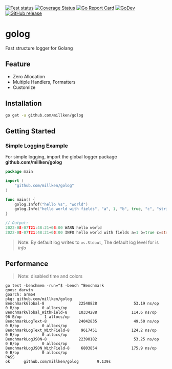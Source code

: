 [![Test status](https://github.com/millken/golog/actions/workflows/test.yml/badge.svg?branch=main)](https://github.com/millken/golog/actions?workflow=test)
[![Coverage Status](https://coveralls.io/repos/github/millken/golog/badge.svg?branch=main)](https://coveralls.io/github/millken/golog?branch=main)
[![Go Report Card](https://goreportcard.com/badge/github.com/millken/golog)](https://goreportcard.com/report/github.com/millken/golog)
[![GoDev](https://img.shields.io/badge/go.dev-reference-007d9c?logo=go&logoColor=white)](https://pkg.go.dev/github.com/millken/golog)
[![GitHub release](https://img.shields.io/github/release/millken/golog.svg)](https://github.com/millken/golog/releases)
# golog
Fast structure logger for Golang

## Feature
  - Zero Allocation
  - Multiple Handlers, Formatters
  - Customize 

## Installation

```bash
go get -u github.com/millken/golog
```

## Getting Started

### Simple Logging Example

For simple logging, import the global logger package **github.com/millken/golog**

```go
package main

import (
    "github.com/millken/golog"
)

func main() {
    golog.Infof("hello %s", "world")
    golog.Info("hello world with fields", "a", 1, "b", true, "c", "string")
}

// Output: 
2022-08-07T21:48:21+08:00 WARN hello world
2022-08-07T21:48:21+08:00 INFO hello world with fields a=1 b=true c=string
```

> Note: By default log writes to `os.Stdout`, The default log level for is *info*

## Performance 
> Note: disabled time and colors

```
go test -benchmem -run=^$ -bench ^Benchmark
goos: darwin
goarch: arm64
pkg: github.com/millken/golog
BenchmarkGlobal-8               22548828                53.19 ns/op            0 B/op          0 allocs/op
BenchmarkGlobal_WithField-8     10334288               114.6 ns/op            96 B/op          1 allocs/op
BenchmarkLogText-8              24042835                49.50 ns/op            0 B/op          0 allocs/op
BenchmarkLogText_WithField-8     9617451               124.2 ns/op             0 B/op          0 allocs/op
BenchmarkLogJSON-8              22390182                53.25 ns/op            0 B/op          0 allocs/op
BenchmarkLogJSON_WithField-8     6803854               175.9 ns/op             0 B/op          0 allocs/op
PASS
ok      github.com/millken/golog        9.139s
```
